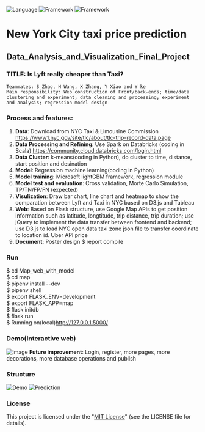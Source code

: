 ![Language](https://img.shields.io/badge/Language-Python-yellow)
![Framework](https://img.shields.io/badge/Framework-Flask-brightgreen)
![Framework](https://img.shields.io/badge/API-Google-red)
# New York City taxi price prediction 
## Data_Analysis_and_Visualization_Final_Project

### TITLE: Is Lyft really cheaper than Taxi?
    Teammates: S Zhao, H Wang, X Zhang, Y Xiao and Y ke
    Main responsibility: Web construction of Front/back-ends; time/data clustering and experiment; data cleaning and processing; experiment and analysis; regression model design
### Process and features:

1. **Data**: Download from NYC Taxi & Limousine Commission https://www1.nyc.gov/site/tlc/about/tlc-trip-record-data.page
2. **Data Processing and Refining**: Use Spark on Databricks (coding in Scala) https://community.cloud.databricks.com/login.html
3. **Data Cluster**: k-means(coding in Python), do cluster to time, distance, start position and desination
4. **Model**: Regression machine learning(coding in Python)
5. **Model training**: Microsoft lightGBM framework, regression module
6. **Model test and evaluation**: Cross validation, Morte Carlo Simulation, TP/TN/FP/FN (expected)
7. **Visulization**: Draw bar chart, line chart and heatmap to show the comparation between Lyft and Taxi in NYC based on D3.js and Tableau
8. **Web**: Based on Flask structure, use Google Map APIs to get position information such as latitude, longtitude, trip distance, trip duration; use jQuery to implement the data transfer between frontend and backend; use D3.js to load NYC open data taxi zone json file to transfer coordinate to location id. Uber API price
9. **Document**: Poster design $ report compile

### Run 
$ cd Map_web_with_model   
$ cd map  
$ pipenv install --dev  
$ pipenv shell  
$ export FLASK_ENV=development  
$ export FLASK_APP=map   
$ flask initdb  
$ flask run  
$ Running on(local)http://127.0.0.1:5000/  

### Demo(Interactive web)
![image](https://github.com/SKZhao97/NYC_Taxi_Price_Prediction/blob/master/Demo.gif)
**Future improvement**: Login, register, more pages, more decorations, more database operations and publish

### Structure
![Demo](https://github.com/SKZhao97/NYC_Taxi_Price_Prediction/blob/master/Map_web_with_model/web_structure.jpg)
![Prediction](https://github.com/SKZhao97/NYC_Taxi_Price_Prediction/blob/master/Prediction_Workflow.png)

### License
This project is licensed under the "[MIT License](https://opensource.org/licenses/MIT)" (see the LICENSE file for details).
